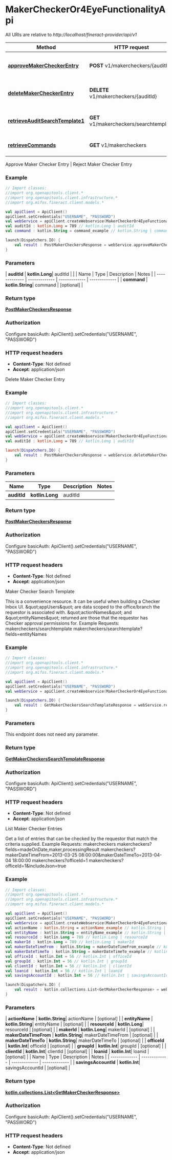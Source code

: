 # MakerCheckerOr4EyeFunctionalityApi

All URIs are relative to *http://localhost/fineract-provider/api/v1*

| Method | HTTP request | Description |
| ------------- | ------------- | ------------- |
| [**approveMakerCheckerEntry**](MakerCheckerOr4EyeFunctionalityApi.md#approveMakerCheckerEntry) | **POST** v1/makercheckers/{auditId} | Approve Maker Checker Entry | Reject Maker Checker Entry |
| [**deleteMakerCheckerEntry**](MakerCheckerOr4EyeFunctionalityApi.md#deleteMakerCheckerEntry) | **DELETE** v1/makercheckers/{auditId} | Delete Maker Checker Entry |
| [**retrieveAuditSearchTemplate1**](MakerCheckerOr4EyeFunctionalityApi.md#retrieveAuditSearchTemplate1) | **GET** v1/makercheckers/searchtemplate | Maker Checker Search Template |
| [**retrieveCommands**](MakerCheckerOr4EyeFunctionalityApi.md#retrieveCommands) | **GET** v1/makercheckers | List Maker Checker Entries |



Approve Maker Checker Entry | Reject Maker Checker Entry

### Example
```kotlin
// Import classes:
//import org.openapitools.client.*
//import org.openapitools.client.infrastructure.*
//import org.mifos.fineract.client.models.*

val apiClient = ApiClient()
apiClient.setCredentials("USERNAME", "PASSWORD")
val webService = apiClient.createWebservice(MakerCheckerOr4EyeFunctionalityApi::class.java)
val auditId : kotlin.Long = 789 // kotlin.Long | auditId
val command : kotlin.String = command_example // kotlin.String | command

launch(Dispatchers.IO) {
    val result : PostMakerCheckersResponse = webService.approveMakerCheckerEntry(auditId, command)
}
```

### Parameters
| **auditId** | **kotlin.Long**| auditId | |
| Name | Type | Description  | Notes |
| ------------- | ------------- | ------------- | ------------- |
| **command** | **kotlin.String**| command | [optional] |

### Return type

[**PostMakerCheckersResponse**](PostMakerCheckersResponse.md)

### Authorization


Configure basicAuth:
    ApiClient().setCredentials("USERNAME", "PASSWORD")

### HTTP request headers

 - **Content-Type**: Not defined
 - **Accept**: application/json


Delete Maker Checker Entry

### Example
```kotlin
// Import classes:
//import org.openapitools.client.*
//import org.openapitools.client.infrastructure.*
//import org.mifos.fineract.client.models.*

val apiClient = ApiClient()
apiClient.setCredentials("USERNAME", "PASSWORD")
val webService = apiClient.createWebservice(MakerCheckerOr4EyeFunctionalityApi::class.java)
val auditId : kotlin.Long = 789 // kotlin.Long | auditId

launch(Dispatchers.IO) {
    val result : PostMakerCheckersResponse = webService.deleteMakerCheckerEntry(auditId)
}
```

### Parameters
| Name | Type | Description  | Notes |
| ------------- | ------------- | ------------- | ------------- |
| **auditId** | **kotlin.Long**| auditId | |

### Return type

[**PostMakerCheckersResponse**](PostMakerCheckersResponse.md)

### Authorization


Configure basicAuth:
    ApiClient().setCredentials("USERNAME", "PASSWORD")

### HTTP request headers

 - **Content-Type**: Not defined
 - **Accept**: application/json


Maker Checker Search Template

This is a convenience resource. It can be useful when building a Checker Inbox UI. \&quot;appUsers\&quot; are data scoped to the office/branch the requestor is associated with. \&quot;actionNames\&quot; and \&quot;entityNames\&quot; returned are those that the requestor has Checker approval permissions for.  Example Requests:  makercheckers/searchtemplate makercheckers/searchtemplate?fields&#x3D;entityNames

### Example
```kotlin
// Import classes:
//import org.openapitools.client.*
//import org.openapitools.client.infrastructure.*
//import org.mifos.fineract.client.models.*

val apiClient = ApiClient()
apiClient.setCredentials("USERNAME", "PASSWORD")
val webService = apiClient.createWebservice(MakerCheckerOr4EyeFunctionalityApi::class.java)

launch(Dispatchers.IO) {
    val result : GetMakerCheckersSearchTemplateResponse = webService.retrieveAuditSearchTemplate1()
}
```

### Parameters
This endpoint does not need any parameter.

### Return type

[**GetMakerCheckersSearchTemplateResponse**](GetMakerCheckersSearchTemplateResponse.md)

### Authorization


Configure basicAuth:
    ApiClient().setCredentials("USERNAME", "PASSWORD")

### HTTP request headers

 - **Content-Type**: Not defined
 - **Accept**: application/json


List Maker Checker Entries

Get a list of entries that can be checked by the requestor that match the criteria supplied.  Example Requests:  makercheckers  makercheckers?fields&#x3D;madeOnDate,maker,processingResult  makercheckers?makerDateTimeFrom&#x3D;2013-03-25 08:00:00&amp;makerDateTimeTo&#x3D;2013-04-04 18:00:00  makercheckers?officeId&#x3D;1  makercheckers?officeId&#x3D;1&amp;includeJson&#x3D;true

### Example
```kotlin
// Import classes:
//import org.openapitools.client.*
//import org.openapitools.client.infrastructure.*
//import org.mifos.fineract.client.models.*

val apiClient = ApiClient()
apiClient.setCredentials("USERNAME", "PASSWORD")
val webService = apiClient.createWebservice(MakerCheckerOr4EyeFunctionalityApi::class.java)
val actionName : kotlin.String = actionName_example // kotlin.String | actionName
val entityName : kotlin.String = entityName_example // kotlin.String | entityName
val resourceId : kotlin.Long = 789 // kotlin.Long | resourceId
val makerId : kotlin.Long = 789 // kotlin.Long | makerId
val makerDateTimeFrom : kotlin.String = makerDateTimeFrom_example // kotlin.String | makerDateTimeFrom
val makerDateTimeTo : kotlin.String = makerDateTimeTo_example // kotlin.String | makerDateTimeTo
val officeId : kotlin.Int = 56 // kotlin.Int | officeId
val groupId : kotlin.Int = 56 // kotlin.Int | groupId
val clientId : kotlin.Int = 56 // kotlin.Int | clientId
val loanid : kotlin.Int = 56 // kotlin.Int | loanid
val savingsAccountId : kotlin.Int = 56 // kotlin.Int | savingsAccountId

launch(Dispatchers.IO) {
    val result : kotlin.collections.List<GetMakerCheckerResponse> = webService.retrieveCommands(actionName, entityName, resourceId, makerId, makerDateTimeFrom, makerDateTimeTo, officeId, groupId, clientId, loanid, savingsAccountId)
}
```

### Parameters
| **actionName** | **kotlin.String**| actionName | [optional] |
| **entityName** | **kotlin.String**| entityName | [optional] |
| **resourceId** | **kotlin.Long**| resourceId | [optional] |
| **makerId** | **kotlin.Long**| makerId | [optional] |
| **makerDateTimeFrom** | **kotlin.String**| makerDateTimeFrom | [optional] |
| **makerDateTimeTo** | **kotlin.String**| makerDateTimeTo | [optional] |
| **officeId** | **kotlin.Int**| officeId | [optional] |
| **groupId** | **kotlin.Int**| groupId | [optional] |
| **clientId** | **kotlin.Int**| clientId | [optional] |
| **loanid** | **kotlin.Int**| loanid | [optional] |
| Name | Type | Description  | Notes |
| ------------- | ------------- | ------------- | ------------- |
| **savingsAccountId** | **kotlin.Int**| savingsAccountId | [optional] |

### Return type

[**kotlin.collections.List&lt;GetMakerCheckerResponse&gt;**](GetMakerCheckerResponse.md)

### Authorization


Configure basicAuth:
    ApiClient().setCredentials("USERNAME", "PASSWORD")

### HTTP request headers

 - **Content-Type**: Not defined
 - **Accept**: application/json

